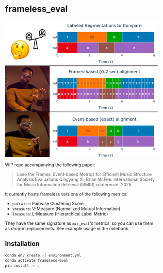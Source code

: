 # frameless_eval

![thumbnail](notebooks/figs/thumbnail.png)

WIP repo accompanying the following paper:
> Lose the Frames: Event-based Metrics for Efficient Music Structure Analysis Evaluations
> Qingyang Xi, Brian McFee. International Society for Music Information Retrieval (ISMIR) conference. 2025.


It currently hosts frameless versions of the following metrics:
- `pairwise`: Pairwise Clustering Score
- `vmeasure`: V-Measure (Normalized Mutual Information)
- `lmeasure`: L-Measure (Hierarchical Label Metric)

They have the same signature as `mir_eval`'s metrics, so you can use them as drop-in replacements.
See example usage in the notebook.

## Installation

```bash
conda env create -f environment.yml
conda activate frameless-eval
pip install -e .
```




